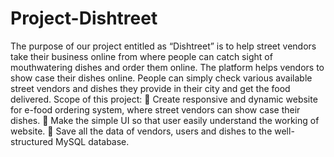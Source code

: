# Project-Dishtreet
The purpose of our project entitled as “Dishtreet” is to help street vendors take their business online from where people can catch sight of mouthwatering dishes and order them online. The platform helps vendors to show case their dishes online. People can simply check various available street vendors and dishes they provide in their city and get the food delivered. Scope of this project:  Create responsive and dynamic website for e-food ordering system, where street vendors can show case their dishes.  Make the simple UI so that user easily understand the working of website.  Save all the data of vendors, users and dishes to the well-structured MySQL database.
